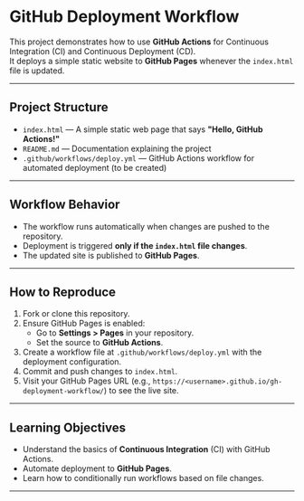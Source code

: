 # GitHub Deployment Workflow

This project demonstrates how to use **GitHub Actions** for Continuous Integration (CI) and Continuous Deployment (CD).  
It deploys a simple static website to **GitHub Pages** whenever the `index.html` file is updated.

---

## Project Structure

- `index.html` — A simple static web page that says **"Hello, GitHub Actions!"**
- `README.md` — Documentation explaining the project
- `.github/workflows/deploy.yml` — GitHub Actions workflow for automated deployment (to be created)

---

## Workflow Behavior

- The workflow runs automatically when changes are pushed to the repository.  
- Deployment is triggered **only if the `index.html` file changes**.  
- The updated site is published to **GitHub Pages**.

---

## How to Reproduce

1. Fork or clone this repository.
2. Ensure GitHub Pages is enabled:
   - Go to **Settings > Pages** in your repository.
   - Set the source to **GitHub Actions**.
3. Create a workflow file at `.github/workflows/deploy.yml` with the deployment configuration.
4. Commit and push changes to `index.html`.
5. Visit your GitHub Pages URL (e.g., `https://<username>.github.io/gh-deployment-workflow/`) to see the live site.

---

## Learning Objectives

- Understand the basics of **Continuous Integration** (CI) with GitHub Actions.
- Automate deployment to **GitHub Pages**.
- Learn how to conditionally run workflows based on file changes.

---
